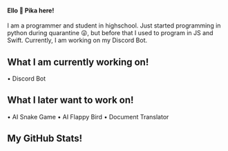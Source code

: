 #### Ello 👋 Pika here!

I am a programmer and student in highschool. Just started programming in python during quarantine 😜, but before that I used to program in JS and Swift. Currently, I am working on my Discord Bot.

## What I am currently working on!
   • Discord Bot
    
## What I later want to work on!
   • AI Snake Game 
   • AI Flappy Bird
   • Document Translator
   
   
## My GitHub Stats!
